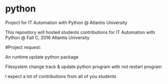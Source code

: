 # python
Project for IT Automation with Python @ Atlantis University

This repository will hosted students contributions for IT Automation with Python @ Fall C, 2016 Atlantis University


#Project request:

An runtime update python package

Filesystem change track & update python program with not restart program 

I expect a lot of contributions from all of you students
